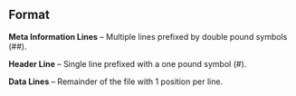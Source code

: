 ## Format

**Meta Information Lines** – Multiple lines prefixed by double pound symbols (##).

**Header Line** – Single line prefixed with a one pound symbol (#).

**Data Lines** – Remainder of the file with 1 position per line.
